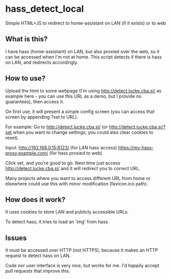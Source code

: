 # hass_detect_local
Simple HTML+JS to redirect to home-assistant on LAN (if it exists) or to web


## What is this?

I have hass (home-assistant) on LAN, but also proxied over the web, so it can be accessed when I'm not at home.
This script detects if there is hass on LAN, and redirects accordingly.


## How to use?

Upload the html to some webpage (I'm using http://detect.lucke.cba.si/ as example here - you can use this URL as a demo, but I provide no guarantees), then access it.

On first use, it will present a simple config screen (you can access that screen by appending ?set to URL).

For example:
Go to http://detect.lucke.cba.si/ (or http://detect.lucke.cba.si/?set when you want to change settings; you could also clear cookies to reset).

Input:
http://192.168.0.15:8123/ (for LAN hass access)
https://my-hass-proxy.example.com/ (for hass proxied to web)

Click set, and you're good to go. Next time just access http://detect.lucke.cba.si/ and it will redirect you to correct URL.

Many projects where you want to access different URL from home or elsewhere could use this with minor modification (favicon.ico path).


## How does it work?

It uses cookies to store LAN and publicly accessible URLs.

To detect hass, it tries to load an 'img' from hass.


## Issues

It must be accessed over HTTP (not HTTPS), because it makes an HTTP request to detect hass on LAN.

Code nor user interface is very nice, but works for me. I'd happily accept pull requests that improve this.
